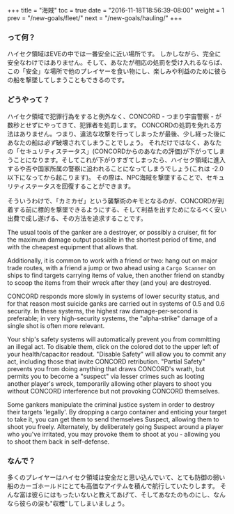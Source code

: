 +++ title = "海賊" toc = true date = "2016-11-18T18:56:39-08:00" weight = 1 prev = "/new-goals/fleet/" next = "/new-goals/hauling/" +++

### って何？

ハイセク領域はEVEの中では一番安全に近い場所です。 しかしながら、完全に安全なわけではありません。そして、あなたが相応の処罰を受け入れるならば、この「安全」な場所で他のプレイヤーを食い物にし、楽しみや利益のために彼らの船を撃墜してしまうこともできるのです。

### どうやって？

ハイセク領域で犯罪行為をすると例外なく、CONCORD - つまり宇宙警察 - が数秒とせずにやってきて、犯罪者を処罰します。 CONCORDの処罰を免れる方法はありません。つまり、違法な攻撃を行ってしまったが最後、少し経った後にあなたの船は*必ず*破壊されてしまうことでしょう。 それだけではなく、あなたの「セキュリティステータス」(CONCORDからのあなたの評価)が下がってしまうことになります。そしてこれが下がりすぎてしまったら、ハイセク領域に進入するや否や国家所属の警察に追われることになってしまうでしょう(これは -2.0 以下になってから起こります)。 その際は、NPC海賊を撃墜することで、セキュリティステータスを回復することができます。

そういうわけで、「カミカゼ」という襲撃術のキモとなるのが、CONCORDが到着する前に標的を撃墜できるようにする、そして利益を出すためになるべく安い出費で成し遂げる、その方法を追求することです。

The usual tools of the ganker are a destroyer, or possibly a cruiser, fit for the maximum damage output possible in the shortest period of time, and with the cheapest equipment that allows that.

Additionally, it is common to work with a friend or two: hang out on major trade routes, with a friend a jump or two ahead using a `Cargo Scanner` on ships to find targets carrying items of value, then another friend on standby to scoop the items from their wreck after they (and you) are destroyed.

CONCORD responds more slowly in systems of lower security status, and for that reason most suicide ganks are carried out in systems of 0.5 and 0.6 security. In these systems, the highest raw damage-per-second is preferable; in very high-security systems, the "alpha-strike" damage of a single shot is often more relevant.

Your ship's safety systems will automatically prevent you from committing an illegal act. To disable them, click on the colored dot to the upper left of your health/capacitor readout. "Disable Safety" will allow you to commit any act, including those that invite CONCORD retribution. "Partial Safety" prevents you from doing anything that draws CONCORD's wrath, but permits you to become a "suspect" via lesser crimes such as looting another player's wreck, temporarily allowing other players to shoot you without CONCORD interference but not provoking CONCORD themselves.

Some gankers manipulate the criminal justice system in order to destroy their targets 'legally'. By dropping a cargo container and enticing your target to take it, you can get them to send themselves Suspect, allowing them to shoot you freely. Alternately, by deliberately going Suspect around a player who you've irritated, you may provoke them to shoot at you - allowing you to shoot them back in self-defense.

### なんで？

多くのプレイヤーはハイセク領域は安全だと思い込んでいて、とても防御の弱い船のカーゴホールドにとても高価なアイテムを積んで航行していたりします。 そんな富は彼らにはもったいないと教えてあげて、そしてあなたのものにし、なんなら彼らの涙も"収穫"してしまいましょう。